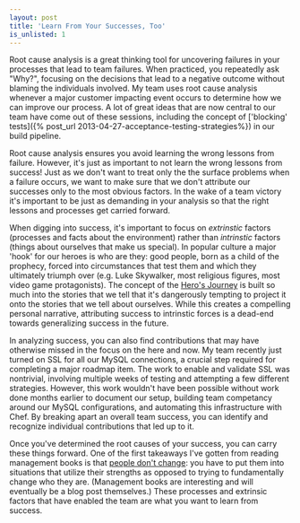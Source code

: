 ```yaml
---
layout: post
title: 'Learn From Your Successes, Too'
is_unlisted: 1
---
```


Root cause analysis is a great thinking tool for uncovering failures in your processes that lead to team failures.  When practiced, you repeatedly ask "Why?", focusing on the decisions that lead to a negative outcome without blaming the individuals involved.  My team uses root cause analysis whenever a major customer impacting event occurs to determine how we can improve our process.  A lot of great ideas that are now central to our team have come out of these sessions, including the concept of ['blocking' tests]({% post_url 2013-04-27-acceptance-testing-strategies%}) in our build pipeline.

Root cause analysis ensures you avoid learning the wrong lessons from failure.  However, it's just as important to not learn the wrong lessons from success!  Just as we don't want to treat only the the surface problems when a failure occurs, we want to make sure that we don't attribute our successes only to the most obvious factors.  In the wake of a team victory it's important to be just as demanding in your analysis so that the right lessons and processes get carried forward.

When digging into success, it's important to focus on _extrinstic_ factors (processes and facts about the environment) rather than _intrinstic_ factors (things about ourselves that make us special).  In popular culture a major 'hook' for our heroes is who are they: good people, born as a child of the prophecy, forced into circumstances that test them and which they ultimately triumph over (e.g. Luke Skywalker, most religious figures, most video game protagonists).  The concept of the [Hero's Journey](http://en.wikipedia.org/wiki/Monomyth) is built so much into the stories that we tell that it's dangerously tempting to project it onto the stories that we tell about ourselves.  While this creates a compelling personal narrative, attributing success to intrinstic forces is a dead-end towards generalizing success in the future.

In analyzing success, you can also find contributions that may have otherwise missed in the focus on the here and now.  My team recently just turned on SSL for all our MySQL connections, a crucial step required for completing a major roadmap item. The work to enable and validate SSL was nontrivial, involving multiple weeks of testing and attempting a few different strategies.  However, this work wouldn't have been possible without work done months earlier to document our setup, building team competancy around our MySQL configurations, and automating this infrastructure with Chef.  By breaking apart an overall team success, you can identify and recognize individual contributions that led up to it.

Once you've determined the root causes of your success, you can carry these things forward.  One of the first takeaways I've gotten from reading management books is that [people don't change](http://www.amazon.com/First-Break-All-Rules-Differently/dp/0684852861): you have to put them into situations that utilize their strengths as opposed to trying to fundamentally change who they are.  (Management books are interesting and will eventually be a blog post themselves.)  These processes and extrinsic factors that have enabled the team are what you want to learn from success.
